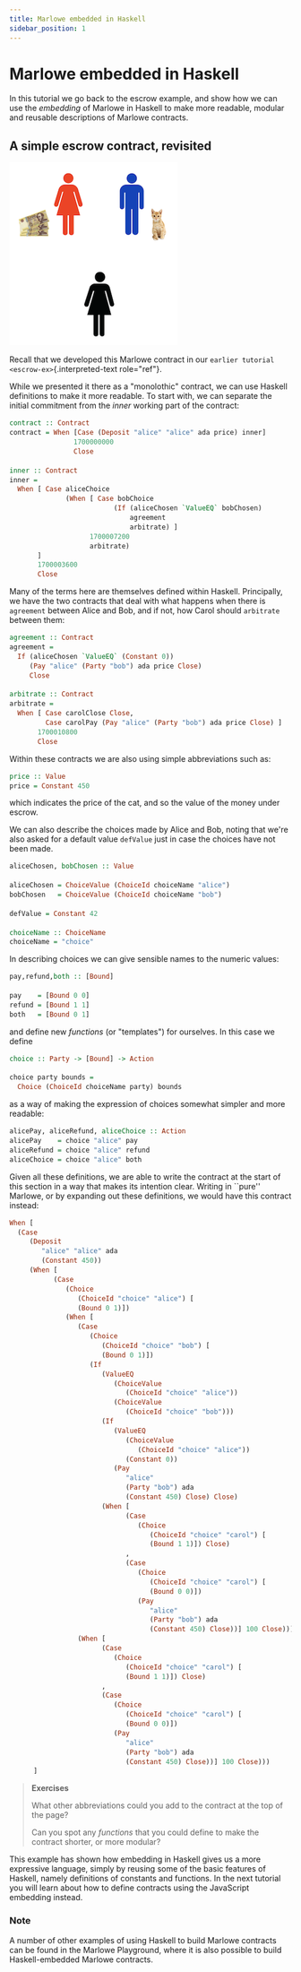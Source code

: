 ```yaml
---
title: Marlowe embedded in Haskell
sidebar_position: 1
---
```


# Marlowe embedded in Haskell

In this tutorial we go back to the escrow example, and show how we can
use the *embedding* of Marlowe in Haskell to make more readable, modular
and reusable descriptions of Marlowe contracts.

## A simple escrow contract, revisited

![Escrow](images/escrow.png)

Recall that we developed this Marlowe contract in our `earlier
tutorial <escrow-ex>`{.interpreted-text role="ref"}.

While we presented it there as a "monolothic" contract, we can use
Haskell definitions to make it more readable. To start with, we can
separate the initial commitment from the *inner* working part of the
contract:

``` haskell
contract :: Contract
contract = When [Case (Deposit "alice" "alice" ada price) inner]
                1700000000
                Close

inner :: Contract
inner =
  When [ Case aliceChoice
              (When [ Case bobChoice
                          (If (aliceChosen `ValueEQ` bobChosen)
                              agreement
                              arbitrate) ]
                    1700007200
                    arbitrate)
       ]
       1700003600
       Close
```

Many of the terms here are themselves defined within Haskell.
Principally, we have the two contracts that deal with what happens when
there is `agreement` between Alice and Bob, and if not, how Carol should
`arbitrate` between them:

``` haskell
agreement :: Contract
agreement =
  If (aliceChosen `ValueEQ` (Constant 0))
     (Pay "alice" (Party "bob") ada price Close)
     Close

arbitrate :: Contract
arbitrate =
  When [ Case carolClose Close,
         Case carolPay (Pay "alice" (Party "bob") ada price Close) ]
       1700010800
       Close
```

Within these contracts we are also using simple abbreviations such as:

``` haskell
price :: Value
price = Constant 450
```

which indicates the price of the cat, and so the value of the money
under escrow.

We can also describe the choices made by Alice and Bob, noting that
we\'re also asked for a default value `defValue` just in case the
choices have not been made.

``` haskell
aliceChosen, bobChosen :: Value

aliceChosen = ChoiceValue (ChoiceId choiceName "alice")
bobChosen   = ChoiceValue (ChoiceId choiceName "bob")

defValue = Constant 42

choiceName :: ChoiceName
choiceName = "choice"
```

In describing choices we can give sensible names to the numeric values:

``` haskell
pay,refund,both :: [Bound]

pay    = [Bound 0 0]
refund = [Bound 1 1]
both   = [Bound 0 1]
```

and define new *functions* (or "templates") for ourselves. In this case
we define

``` haskell
choice :: Party -> [Bound] -> Action

choice party bounds =
  Choice (ChoiceId choiceName party) bounds
```

as a way of making the expression of choices somewhat simpler and more
readable:

``` haskell
alicePay, aliceRefund, aliceChoice :: Action
alicePay    = choice "alice" pay
aliceRefund = choice "alice" refund
aliceChoice = choice "alice" both
```

Given all these definitions, we are able to write the contract at the
start of this section in a way that makes its intention clear. Writing
in \`\`pure\'\' Marlowe, or by expanding out these definitions, we would
have this contract instead:

``` haskell
When [
  (Case
     (Deposit
        "alice" "alice" ada
        (Constant 450))
     (When [
           (Case
              (Choice
                 (ChoiceId "choice" "alice") [
                 (Bound 0 1)])
              (When [
                 (Case
                    (Choice
                       (ChoiceId "choice" "bob") [
                       (Bound 0 1)])
                    (If
                       (ValueEQ
                          (ChoiceValue
                             (ChoiceId "choice" "alice"))
                          (ChoiceValue
                             (ChoiceId "choice" "bob")))
                       (If
                          (ValueEQ
                             (ChoiceValue
                                (ChoiceId "choice" "alice"))
                             (Constant 0))
                          (Pay
                             "alice"
                             (Party "bob") ada
                             (Constant 450) Close) Close)
                       (When [
                             (Case
                                (Choice
                                   (ChoiceId "choice" "carol") [
                                   (Bound 1 1)]) Close)
                             ,
                             (Case
                                (Choice
                                   (ChoiceId "choice" "carol") [
                                   (Bound 0 0)])
                                (Pay
                                   "alice"
                                   (Party "bob") ada
                                   (Constant 450) Close))] 100 Close)))] 60
                 (When [
                       (Case
                          (Choice
                             (ChoiceId "choice" "carol") [
                             (Bound 1 1)]) Close)
                       ,
                       (Case
                          (Choice
                             (ChoiceId "choice" "carol") [
                             (Bound 0 0)])
                          (Pay
                             "alice"
                             (Party "bob") ada
                             (Constant 450) Close))] 100 Close)))
      ]
```

> **Exercises**
>
> What other abbreviations could you add to the contract at the top of
> the page?
>
> Can you spot any *functions* that you could define to make the
> contract shorter, or more modular?

This example has shown how embedding in Haskell gives us a more
expressive language, simply by reusing some of the basic features of
Haskell, namely definitions of constants and functions. In the next
tutorial you will learn about how to define contracts using the
JavaScript embedding instead.

### Note

A number of other examples of using Haskell to build Marlowe contracts
can be found in the Marlowe Playground, where it is also possible to
build Haskell-embedded Marlowe contracts.
